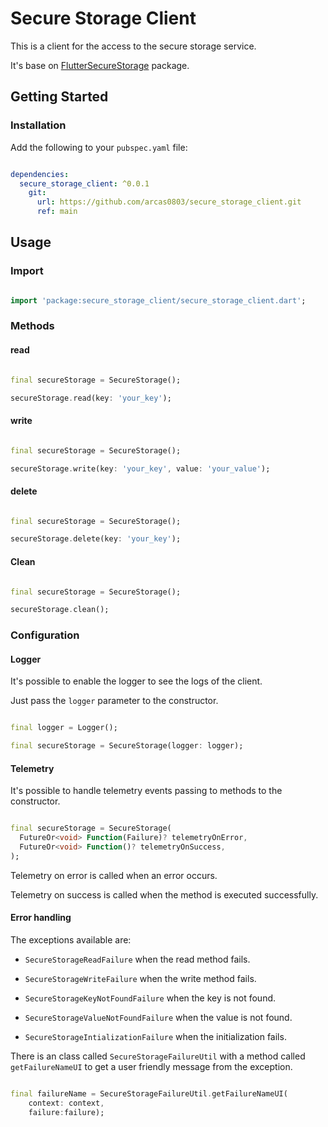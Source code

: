 # Secure Storage Client

This is a client for the access to the secure storage service.

It's base on [FlutterSecureStorage](https://pub.dev/packages/flutter_secure_storage) package.

## Getting Started

### Installation

Add the following to your `pubspec.yaml` file:

```yaml

dependencies:
  secure_storage_client: ^0.0.1
    git:
      url: https://github.com/arcas0803/secure_storage_client.git
      ref: main

```

## Usage

### Import

```dart

import 'package:secure_storage_client/secure_storage_client.dart';

```

### Methods

#### read

```dart

final secureStorage = SecureStorage();

secureStorage.read(key: 'your_key');

```

#### write

```dart

final secureStorage = SecureStorage();

secureStorage.write(key: 'your_key', value: 'your_value');

```

#### delete

```dart

final secureStorage = SecureStorage();

secureStorage.delete(key: 'your_key');

```

#### Clean

```dart

final secureStorage = SecureStorage();

secureStorage.clean();

```

### Configuration

#### Logger

It's possible to enable the logger to see the logs of the client.

Just pass the `logger` parameter to the constructor.

```dart

final logger = Logger();

final secureStorage = SecureStorage(logger: logger);

```

#### Telemetry

It's possible to handle telemetry events passing to methods to the constructor.

```dart

final secureStorage = SecureStorage(
  FutureOr<void> Function(Failure)? telemetryOnError,
  FutureOr<void> Function()? telemetryOnSuccess,
);

```

Telemetry on error is called when an error occurs.

Telemetry on success is called when the method is executed successfully.

#### Error handling

The exceptions available are:

- `SecureStorageReadFailure` when the read method fails.

- `SecureStorageWriteFailure` when the write method fails.

- `SecureStorageKeyNotFoundFailure` when the key is not found.

- `SecureStorageValueNotFoundFailure` when the value is not found.

- `SecureStorageIntializationFailure` when the initialization fails.

There is an class called `SecureStorageFailureUtil` with a method called `getFailureNameUI` to get a user friendly message from the exception.

```dart

final failureName = SecureStorageFailureUtil.getFailureNameUI(
    context: context, 
    failure:failure);

```

